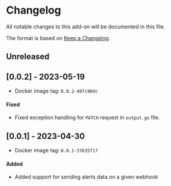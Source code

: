 # Changelog
All notable changes to this add-on will be documented in this file.

The format is based on [Keep a Changelog](https://keepachangelog.com/en/1.0.0/).

## Unreleased


## [0.0.2] - 2023-05-19
- Docker image tag: `0.0.2-497c90dc`

#### Fixed
- Fixed exception handling for `PATCH` request in `output.go` file.

## [0.0.1] - 2023-04-30
- Docker image tag: `0.0.1-37635f17`
#### Added
- Added support for sending alerts data on a given webhook